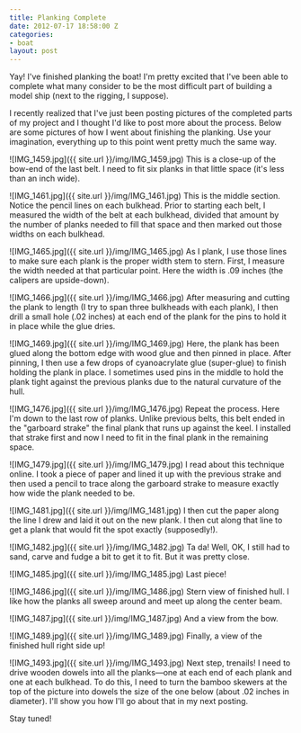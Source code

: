 ```yaml
---
title: Planking Complete
date: 2012-07-17 18:58:00 Z
categories:
- boat
layout: post
---
```


Yay! I've finished planking the boat! I'm pretty excited that I've been able to complete what many consider to be the most difficult part of building a model ship (next to the rigging, I suppose).

I recently realized that I've just been posting pictures of the completed parts of my project and I thought I'd like to post more about the process. Below are some pictures of how I went about finishing the planking. Use your imagination, everything up to this point went pretty much the same way. 

![IMG_1459.jpg]({{ site.url }}/img/IMG_1459.jpg)
This is a close-up of the bow-end of the last belt. I need to fit six planks in that little space (it's less than an inch wide). 

![IMG_1461.jpg]({{ site.url }}/img/IMG_1461.jpg)
This is the middle section. Notice the pencil lines on each bulkhead. Prior to starting each belt, I measured the width of the belt at each bulkhead, divided that amount by the number of planks needed to fill that space and then marked out those widths on each bulkhead.

![IMG_1465.jpg]({{ site.url }}/img/IMG_1465.jpg)
As I plank, I use those lines to make sure each plank is the proper width stem to stern. First, I measure the width needed at that particular point. Here the width is .09 inches (the calipers are upside-down). 

![IMG_1466.jpg]({{ site.url }}/img/IMG_1466.jpg)
After measuring and cutting the plank to length (I try to span three bulkheads with each plank), I then drill a small hole (.02 inches) at each end of the plank for the pins to hold it in place while the glue dries.

![IMG_1469.jpg]({{ site.url }}/img/IMG_1469.jpg)
Here, the plank has been glued along the bottom edge with wood glue and then pinned in place. After pinning, I then use a few drops of cyanoacrylate glue (super-glue) to finish holding the plank in place. I sometimes used pins in the middle to hold the plank tight against the previous planks due to the natural curvature of the hull.

![IMG_1476.jpg]({{ site.url }}/img/IMG_1476.jpg)
Repeat the process. Here I'm down to the last row of planks. Unlike previous belts, this belt ended in the "garboard strake" the final plank that runs up against the keel. I installed that strake first and now I need to fit in the final plank in the remaining space.

![IMG_1479.jpg]({{ site.url }}/img/IMG_1479.jpg)
I read about this technique online. I took a piece of paper and lined it up with the previous strake and then used a pencil to trace along the garboard strake to measure exactly how wide the plank needed to be.

![IMG_1481.jpg]({{ site.url }}/img/IMG_1481.jpg)
I then cut the paper along the line I drew and laid it out on the new plank. I then cut along that line to get a plank that would fit the spot exactly (supposedly!).

![IMG_1482.jpg]({{ site.url }}/img/IMG_1482.jpg)
Ta da! Well, OK, I still had to sand, carve and fudge a bit to get it to fit. But it was pretty close.

![IMG_1485.jpg]({{ site.url }}/img/IMG_1485.jpg)
Last piece!

![IMG_1486.jpg]({{ site.url }}/img/IMG_1486.jpg)
Stern view of finished hull. I like how the planks all sweep around and meet up along the center beam. 

![IMG_1487.jpg]({{ site.url }}/img/IMG_1487.jpg)
And a view from the bow. 

![IMG_1489.jpg]({{ site.url }}/img/IMG_1489.jpg)
Finally, a view of the finished hull right side up!

![IMG_1493.jpg]({{ site.url }}/img/IMG_1493.jpg)
Next step, trenails! I need to drive wooden dowels into all the planks&#8212;one at each end of each plank and one at each bulkhead. To do this, I need to turn the bamboo skewers at the top of the picture into dowels the size of the one below (about .02 inches in diameter). I'll show you how I'll go about that in my next posting.

Stay tuned! 
